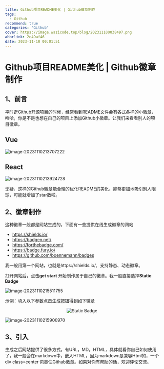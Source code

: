 ```yaml
---
title: Github项目README美化 | Github徽章制作
tags:
  - Github
recommend: true
categories: 'Github'
cover: https://image.wazicode.top/blog/202311100038497.png
abbrlink: 2e49af46
date: 2023-11-10 00:01:51
---
```


# Github项目README美化 | Github徽章制作

## 1、前言

平时逛Github开源项目的时候，经常看到README文件会有各式各样的小徽章，哈哈，你是不是也想在自己的项目上添加Github小徽章。让我们来看看别人的项目徽章。

## Vue

![image-20231110213707222](https://image.wazicode.top/blog/202311102137295.png)

## React

![image-20231110213924728](https://image.wazicode.top/blog/202311102139790.png)





无疑，这样的Github徽章能合理的优化README的美化，能够更加地吸引别人眼球，可能就增加了star数啦。

 

## 2、徽章制作

这种徽章一般都是网站生成的，下面有一些提供在线生成徽章的网站

- https://shields.io/
- https://badgen.net/
- https://forthebadge.com/
- https://badge.fury.io/
- https://github.com/boennemann/badges



我一般用第一个网站，也就是https://shields.io/，支持静态、动态徽章。

打开网站后，点击**get start** 开始制作属于自己的徽章。我一般直接选择**Static Badge**



![image-20231110215511755](https://image.wazicode.top/blog/202311102155903.png)

示例：填入以下参数点击生成按钮得到如下徽章

<div align="center"><img alt="Static Badge" src="https://img.shields.io/badge/v1.0.0-white?label=%E5%93%87%E5%AD%90&labelColor=%2325c2a0&color=white"></div>

![image-20231110215900970](https://image.wazicode.top/blog/202311102159100.png)



## 3、引入

生成之后网站提供了很多方式，有URL，MD，HTML，具体就看你自己如何使用了，我一般会在markdown中，嵌入HTML，因为markdown是兼容Html的，一个div class=center 包裹住Github徽章。如果对你有帮助的话，欢迎评论交流。

